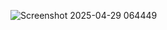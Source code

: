 ![Screenshot 2025-04-29 064449](https://github.com/user-attachments/assets/eb174f35-73bc-49d1-9f64-b3205a6c1100)
